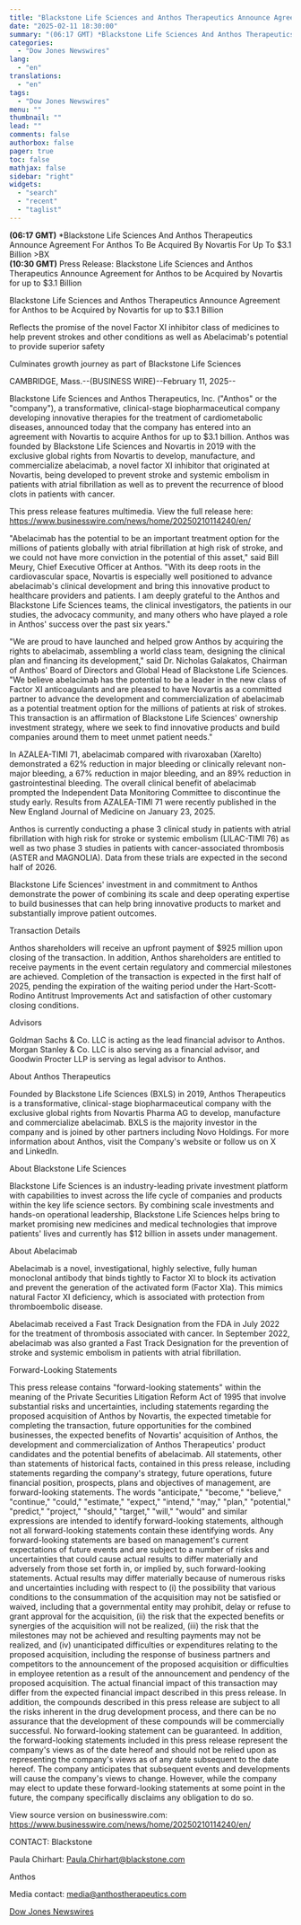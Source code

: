 ```yaml
---
title: "Blackstone Life Sciences and Anthos Therapeutics Announce Agreement for Anthos to be Acquired by Novartis for up to $3.1 Billion"
date: "2025-02-11 18:30:00"
summary: "(06:17 GMT) *Blackstone Life Sciences And Anthos Therapeutics Announce Agreement For Anthos To Be Acquired By Novartis For Up To $3.1 Billion &gt;BX(10:30 GMT) Press Release: Blackstone Life Sciences and Anthos Therapeutics Announce Agreement for Anthos to be Acquired by Novartis for up to $3.1 BillionBlackstone Life Sciences and Anthos..."
categories:
  - "Dow Jones Newswires"
lang:
  - "en"
translations:
  - "en"
tags:
  - "Dow Jones Newswires"
menu: ""
thumbnail: ""
lead: ""
comments: false
authorbox: false
pager: true
toc: false
mathjax: false
sidebar: "right"
widgets:
  - "search"
  - "recent"
  - "taglist"
---
```


**(06:17 GMT)** \*Blackstone Life Sciences And Anthos Therapeutics Announce Agreement For Anthos To Be Acquired By Novartis For Up To $3.1 Billion >BX  
**(10:30 GMT)** Press Release: Blackstone Life Sciences and Anthos Therapeutics Announce Agreement for Anthos to be Acquired by Novartis for up to $3.1 Billion

Blackstone Life Sciences and Anthos Therapeutics Announce Agreement for Anthos to be Acquired by Novartis for up to $3.1 Billion

Reflects the promise of the novel Factor XI inhibitor class of medicines to help prevent strokes and other conditions as well as Abelacimab's potential to provide superior safety

Culminates growth journey as part of Blackstone Life Sciences

CAMBRIDGE, Mass.--(BUSINESS WIRE)--February 11, 2025--

Blackstone Life Sciences and Anthos Therapeutics, Inc. ("Anthos" or the "company"), a transformative, clinical-stage biopharmaceutical company developing innovative therapies for the treatment of cardiometabolic diseases, announced today that the company has entered into an agreement with Novartis to acquire Anthos for up to $3.1 billion. Anthos was founded by Blackstone Life Sciences and Novartis in 2019 with the exclusive global rights from Novartis to develop, manufacture, and commercialize abelacimab, a novel factor XI inhibitor that originated at Novartis, being developed to prevent stroke and systemic embolism in patients with atrial fibrillation as well as to prevent the recurrence of blood clots in patients with cancer.

This press release features multimedia. View the full release here: https://www.businesswire.com/news/home/20250210114240/en/

"Abelacimab has the potential to be an important treatment option for the millions of patients globally with atrial fibrillation at high risk of stroke, and we could not have more conviction in the potential of this asset," said Bill Meury, Chief Executive Officer at Anthos. "With its deep roots in the cardiovascular space, Novartis is especially well positioned to advance abelacimab's clinical development and bring this innovative product to healthcare providers and patients. I am deeply grateful to the Anthos and Blackstone Life Sciences teams, the clinical investigators, the patients in our studies, the advocacy community, and many others who have played a role in Anthos' success over the past six years."

"We are proud to have launched and helped grow Anthos by acquiring the rights to abelacimab, assembling a world class team, designing the clinical plan and financing its development," said Dr. Nicholas Galakatos, Chairman of Anthos' Board of Directors and Global Head of Blackstone Life Sciences. "We believe abelacimab has the potential to be a leader in the new class of Factor XI anticoagulants and are pleased to have Novartis as a committed partner to advance the development and commercialization of abelacimab as a potential treatment option for the millions of patients at risk of strokes. This transaction is an affirmation of Blackstone Life Sciences' ownership investment strategy, where we seek to find innovative products and build companies around them to meet unmet patient needs."

In AZALEA-TIMI 71, abelacimab compared with rivaroxaban (Xarelto) demonstrated a 62% reduction in major bleeding or clinically relevant non-major bleeding, a 67% reduction in major bleeding, and an 89% reduction in gastrointestinal bleeding. The overall clinical benefit of abelacimab prompted the Independent Data Monitoring Committee to discontinue the study early. Results from AZALEA-TIMI 71 were recently published in the New England Journal of Medicine on January 23, 2025.

Anthos is currently conducting a phase 3 clinical study in patients with atrial fibrillation with high risk for stroke or systemic embolism (LILAC-TIMI 76) as well as two phase 3 studies in patients with cancer-associated thrombosis (ASTER and MAGNOLIA). Data from these trials are expected in the second half of 2026.

Blackstone Life Sciences' investment in and commitment to Anthos demonstrate the power of combining its scale and deep operating expertise to build businesses that can help bring innovative products to market and substantially improve patient outcomes.

Transaction Details

Anthos shareholders will receive an upfront payment of $925 million upon closing of the transaction. In addition, Anthos shareholders are entitled to receive payments in the event certain regulatory and commercial milestones are achieved. Completion of the transaction is expected in the first half of 2025, pending the expiration of the waiting period under the Hart-Scott-Rodino Antitrust Improvements Act and satisfaction of other customary closing conditions.

Advisors

Goldman Sachs & Co. LLC is acting as the lead financial advisor to Anthos. Morgan Stanley & Co. LLC is also serving as a financial advisor, and Goodwin Procter LLP is serving as legal advisor to Anthos.

About Anthos Therapeutics

Founded by Blackstone Life Sciences (BXLS) in 2019, Anthos Therapeutics is a transformative, clinical-stage biopharmaceutical company with the exclusive global rights from Novartis Pharma AG to develop, manufacture and commercialize abelacimab. BXLS is the majority investor in the company and is joined by other partners including Novo Holdings. For more information about Anthos, visit the Company's website or follow us on X and LinkedIn.

About Blackstone Life Sciences

Blackstone Life Sciences is an industry-leading private investment platform with capabilities to invest across the life cycle of companies and products within the key life science sectors. By combining scale investments and hands-on operational leadership, Blackstone Life Sciences helps bring to market promising new medicines and medical technologies that improve patients' lives and currently has $12 billion in assets under management.

About Abelacimab

Abelacimab is a novel, investigational, highly selective, fully human monoclonal antibody that binds tightly to Factor XI to block its activation and prevent the generation of the activated form (Factor XIa). This mimics natural Factor XI deficiency, which is associated with protection from thromboembolic disease.

Abelacimab received a Fast Track Designation from the FDA in July 2022 for the treatment of thrombosis associated with cancer. In September 2022, abelacimab was also granted a Fast Track Designation for the prevention of stroke and systemic embolism in patients with atrial fibrillation.

Forward-Looking Statements

This press release contains "forward-looking statements" within the meaning of the Private Securities Litigation Reform Act of 1995 that involve substantial risks and uncertainties, including statements regarding the proposed acquisition of Anthos by Novartis, the expected timetable for completing the transaction, future opportunities for the combined businesses, the expected benefits of Novartis' acquisition of Anthos, the development and commercialization of Anthos Therapeutics' product candidates and the potential benefits of abelacimab. All statements, other than statements of historical facts, contained in this press release, including statements regarding the company's strategy, future operations, future financial position, prospects, plans and objectives of management, are forward-looking statements. The words "anticipate," "become," "believe," "continue," "could," "estimate," "expect," "intend," "may," "plan," "potential," "predict," "project," "should," "target," "will," "would" and similar expressions are intended to identify forward-looking statements, although not all forward-looking statements contain these identifying words. Any forward-looking statements are based on management's current expectations of future events and are subject to a number of risks and uncertainties that could cause actual results to differ materially and adversely from those set forth in, or implied by, such forward-looking statements. Actual results may differ materially because of numerous risks and uncertainties including with respect to (i) the possibility that various conditions to the consummation of the acquisition may not be satisfied or waived, including that a governmental entity may prohibit, delay or refuse to grant approval for the acquisition, (ii) the risk that the expected benefits or synergies of the acquisition will not be realized, (iii) the risk that the milestones may not be achieved and resulting payments may not be realized, and (iv) unanticipated difficulties or expenditures relating to the proposed acquisition, including the response of business partners and competitors to the announcement of the proposed acquisition or difficulties in employee retention as a result of the announcement and pendency of the proposed acquisition. The actual financial impact of this transaction may differ from the expected financial impact described in this press release. In addition, the compounds described in this press release are subject to all the risks inherent in the drug development process, and there can be no assurance that the development of these compounds will be commercially successful. No forward-looking statement can be guaranteed. In addition, the forward-looking statements included in this press release represent the company's views as of the date hereof and should not be relied upon as representing the company's views as of any date subsequent to the date hereof. The company anticipates that subsequent events and developments will cause the company's views to change. However, while the company may elect to update these forward-looking statements at some point in the future, the company specifically disclaims any obligation to do so.

View source version on businesswire.com: https://www.businesswire.com/news/home/20250210114240/en/

CONTACT: Blackstone

Paula Chirhart: Paula.Chirhart@blackstone.com

Anthos

Media contact: media@anthostherapeutics.com

[Dow Jones Newswires](https://www.tradingview.com/news/DJN_DN20250211000505:0/)
